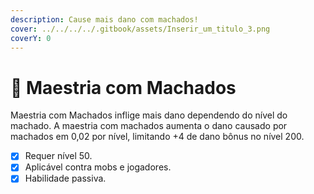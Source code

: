 ```yaml
---
description: Cause mais dano com machados!
cover: ../../../../.gitbook/assets/Inserir_um_titulo_3.png
coverY: 0
---
```


# 🎩 Maestria com Machados

Maestria com Machados inflige mais dano dependendo do nível do machado. A maestria com machados aumenta o dano causado por machados em 0,02 por nível, limitando +4 de dano bônus no nível 200.

* [x] Requer nível 50.
* [x] Aplicável contra mobs e jogadores.
* [x] Habilidade passiva.
